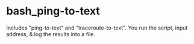 # bash_ping-to-text
Includes "ping-to-text" and "traceroute-to-text". You run the script, input address, &amp; log the results into a file.
